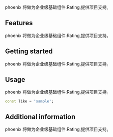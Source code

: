 <!--
 * @Author: lipeng 1162423147@qq.com
 * @Date: 2023-09-24 17:20:53
 * @LastEditors: lipeng 1162423147@qq.com
 * @LastEditTime: 2023-09-24 17:22:42
 * @FilePath: /phoenix_rating/README.md
 * @Description: 这是默认设置,请设置`customMade`, 打开koroFileHeader查看配置 进行设置: https://github.com/OBKoro1/koro1FileHeader/wiki/%E9%85%8D%E7%BD%AE
-->
<!--
This README describes the package. If you publish this package to pub.dev,
this README's contents appear on the landing page for your package.

For information about how to write a good package README, see the guide for
[writing package pages](https://dart.dev/guides/libraries/writing-package-pages).

For general information about developing packages, see the Dart guide for
[creating packages](https://dart.dev/guides/libraries/create-library-packages)
and the Flutter guide for
[developing packages and plugins](https://flutter.dev/developing-packages).
-->

phoenix 将做为企业级基础组件:Rating,提供项目支持。

## Features

phoenix 将做为企业级基础组件:Rating,提供项目支持。

## Getting started

phoenix 将做为企业级基础组件:Rating,提供项目支持。

## Usage

phoenix 将做为企业级基础组件:Rating,提供项目支持。

```dart
const like = 'sample';
```

## Additional information

phoenix 将做为企业级基础组件:Rating,提供项目支持。
